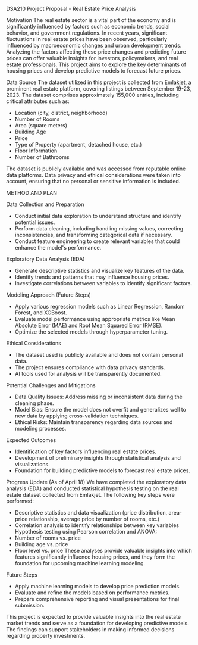 DSA210 Project Proposal - Real Estate Price Analysis

Motivation
The real estate sector is a vital part of the economy and is significantly influenced by factors such as economic trends, social behavior, and government regulations. In recent years, significant fluctuations in real estate prices have been observed, particularly influenced by macroeconomic changes and urban development trends. Analyzing the factors affecting these price changes and predicting future prices can offer valuable insights for investors, policymakers, and real estate professionals. This project aims to explore the key determinants of housing prices and develop predictive models to forecast future prices.

Data Source
The dataset utilized in this project is collected from Emlakjet, a prominent real estate platform, covering listings between September 19-23, 2023. The dataset comprises approximately 155,000 entries, including critical attributes such as:

- Location (city, district, neighborhood)
- Number of Rooms
- Area (square meters)
- Building Age
- Price
- Type of Property (apartment, detached house, etc.)
- Floor Information
- Number of Bathrooms

The dataset is publicly available and was accessed from reputable online data platforms. Data privacy and ethical considerations were taken into account, ensuring that no personal or sensitive information is included.

METHOD AND PLAN

Data Collection and Preparation
- Conduct initial data exploration to understand structure and identify potential issues.
- Perform data cleaning, including handling missing values, correcting inconsistencies, and transforming categorical data if necessary.
- Conduct feature engineering to create relevant variables that could enhance the model's performance.

Exploratory Data Analysis (EDA)
- Generate descriptive statistics and visualize key features of the data.
- Identify trends and patterns that may influence housing prices.
- Investigate correlations between variables to identify significant factors.

Modeling Approach (Future Steps)
- Apply various regression models such as Linear Regression, Random Forest, and XGBoost.
- Evaluate model performance using appropriate metrics like Mean Absolute Error (MAE) and Root Mean Squared Error (RMSE).
- Optimize the selected models through hyperparameter tuning.

Ethical Considerations
- The dataset used is publicly available and does not contain personal data.
- The project ensures compliance with data privacy standards.
- AI tools used for analysis will be transparently documented.

Potential Challenges and Mitigations
- Data Quality Issues: Address missing or inconsistent data during the cleaning phase.
- Model Bias: Ensure the model does not overfit and generalizes well to new data by applying cross-validation techniques.
- Ethical Risks: Maintain transparency regarding data sources and modeling processes.

Expected Outcomes
- Identification of key factors influencing real estate prices.
- Development of preliminary insights through statistical analysis and visualizations.
- Foundation for building predictive models to forecast real estate prices.

Progress Update (As of April 18)
We have completed the exploratory data analysis (EDA) and conducted statistical hypothesis testing on the real estate dataset collected from Emlakjet. The following key steps were performed:
- Descriptive statistics and data visualization (price distribution, area-price relationship, average price by number of rooms, etc.)
- Correlation analysis to identify relationships between key variables
Hypothesis testing using Pearson correlation and ANOVA:
- Number of rooms vs. price
- Building age vs. price
- Floor level vs. price
These analyses provide valuable insights into which features significantly influence housing prices, and they form the foundation for upcoming machine learning modeling.

Future Steps
- Apply machine learning models to develop price prediction models.
- Evaluate and refine the models based on performance metrics.
- Prepare comprehensive reporting and visual presentations for final submission.

This project is expected to provide valuable insights into the real estate market trends and serve as a foundation for developing predictive models. The findings can support stakeholders in making informed decisions regarding property investments.
